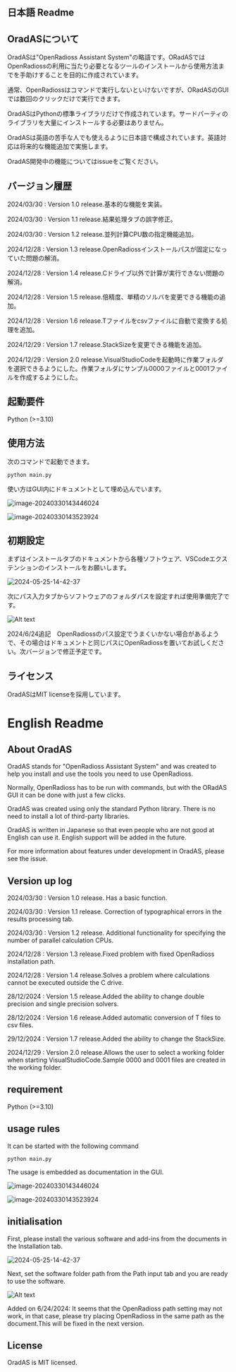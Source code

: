 ## 日本語 Readme

## OradASについて

OradASは"OpenRadioss Assistant System"の略語です。ORadASではOpenRadiossの利用に当たり必要となるツールのインストールから使用方法までを手助けすることを目的に作成されています。

通常、OpenRadiossはコマンドで実行しないといけないですが、ORadASのGUIでは数回のクリックだけで実行できます。

OradASはPythonの標準ライブラリだけで作成されています。サードパーティのライブラリを大量にインストールする必要はありません。

OradASは英語の苦手な人でも使えるように日本語で構成されています。英語対応は将来的な機能追加で実施します。

OradAS開発中の機能についてはissueをご覧ください。

## バージョン履歴

2024/03/30 : Version 1.0 release.基本的な機能を実装。

2024/03/30 : Version 1.1 release.結果処理タブの誤字修正。

2024/03/30 : Version 1.2 release.並列計算CPU数の指定機能追加。

2024/12/28 : Version 1.3 release.OpenRadiossインストールパスが固定になっていた問題の解消。

2024/12/28 : Version 1.4 release.Cドライブ以外で計算が実行できない問題の解消。

2024/12/28 : Version 1.5 release.倍精度、単精のソルバを変更できる機能の追加。

2024/12/28 : Version 1.6 release.Tファイルをcsvファイルに自動で変換する処理を追加。

2024/12/29 : Version 1.7 release.StackSizeを変更できる機能を追加。

2024/12/29 : Version 2.0 release.VisualStudioCodeを起動時に作業フォルダを選択できるようにした。作業フォルダにサンプル0000ファイルと0001ファイルを作成するようにした。

## 起動要件

Python (>=3.10)

## 使用方法

次のコマンドで起動できます。

`python main.py`

使い方はGUI内にドキュメントとして埋め込んでいます。

![image-20240330143446024](./assets/image-20240330143446024.png)

![image-20240330143523924](./assets/image-20240330143523924.png)

## 初期設定

まずはインストールタブのドキュメントから各種ソフトウェア、VSCodeエクステンションのインストールをお願いします。

![2024-05-25-14-42-37](./assets/2024-05-25-14-42-37.png)

次にパス入力タブからソフトウェアのフォルダパスを設定すれば使用準備完了です。

![Alt text](./assets/image.png)

2024/6/24追記　OpenRadiossのパス設定でうまくいかない場合があるようで、その場合はドキュメントと同じパスにOpenRadiossを置いてお試しください。次バージョンで修正予定です。

## ライセンス

OradASはMIT licenseを採用しています。

# English Readme

## About OradAS

OradAS stands for "OpenRadioss Assistant System" and was created to help you install and use the tools you need to use OpenRadioss.

Normally, OpenRadioss has to be run with commands, but with the ORadAS GUI it can be done with just a few clicks.

OradAS was created using only the standard Python library. There is no need to install a lot of third-party libraries.

OradAS is written in Japanese so that even people who are not good at English can use it. English support will be added in the future.

For more information about features under development in OradAS, please see the issue.

## Version up log

2024/03/30 : Version 1.0 release. Has a basic function.

2024/03/30 : Version 1.1 release. Correction of typographical errors in the results processing tab.

2024/03/30 : Version 1.2 release. Additional functionality for specifying the number of parallel calculation CPUs.

2024/12/28 : Version 1.3 release.Fixed problem with fixed OpenRadioss installation path.

2024/12/28 : Version 1.4 release.Solves a problem where calculations cannot be executed outside the C drive.

28/12/2024 : Version 1.5 release.Added the ability to change double precision and single precision solvers.

28/12/2024 : Version 1.6 release.Added automatic conversion of T files to csv files.

29/12/2024 : Version 1.7 release.Added the ability to change the StackSize.

2024/12/29 : Version 2.0 release.Allows the user to select a working folder when starting VisualStudioCode.Sample 0000 and 0001 files are created in the working folder.

## requirement

Python (>=3.10)

## usage rules

It can be started with the following command

`python main.py`

The usage is embedded as documentation in the GUI.

![image-20240330143446024](./assets/image-20240330143446024.png)

![image-20240330143523924](./assets/image-20240330143523924.png)

## initialisation

First, please install the various software and add-ins from the documents in the Installation tab. 

![2024-05-25-14-42-37](./assets/2024-05-25-14-42-37.png)

Next, set the software folder path from the Path input tab and you are ready to use the software. 

![Alt text](./assets/image.png)

Added on 6/24/2024: It seems that the OpenRadioss path setting may not work, in that case, please try placing OpenRadioss in the same path as the document.This will be fixed in the next version.

## License

OradAS is MIT licensed.
